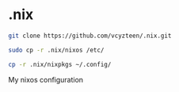 # .nix
```sh
git clone https://github.com/vcyzteen/.nix.git
```
```sh
sudo cp -r .nix/nixos /etc/
```
```sh
cp -r .nix/nixpkgs ~/.config/
```
My nixos configuration
